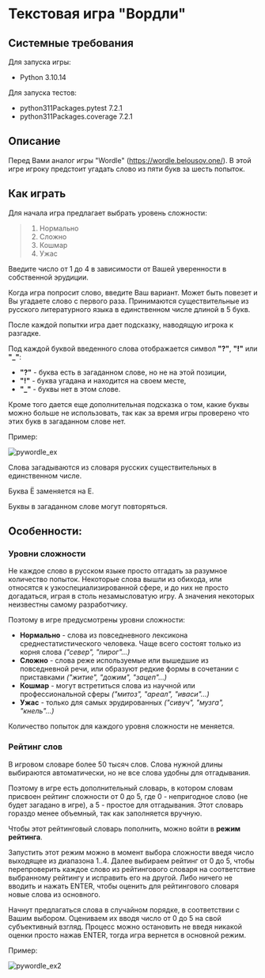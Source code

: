 # Текстовая игра "Вордли"

## Системные требования

Для запуска игры:
- Python 3.10.14

Для запуска тестов:
- python311Packages.pytest 7.2.1
- python311Packages.coverage 7.2.1

## Описание


Перед Вами аналог игры "Wordle" (https://wordle.belousov.one/).
В этой игре игроку предстоит угадать слово из пяти букв за шесть попыток.

## Как играть

Для начала игра предлагает выбрать уровень сложности:

>1. Нормально
>2. Сложно
>3. Кошмар
>4. Ужас


Введите число от 1 до 4 в зависимости от Вашей уверенности в собственной эрудиции.


Когда игра попросит слово, введите Ваш вариант. Может быть повезет и Вы угадаете слово с первого раза. Принимаются существительные из русского литературного языка в единственном числе длиной в 5 букв.


После каждой попытки игра дает подсказку, наводящую игрока к разгадке.

Под каждой буквой введенного слова отображается символ __"?"__, __"!"__ или __"_"__:
- __"?"__ - буква есть в загаданном слове, но не на этой позиции,
- __"!"__ - буква угадана и находится на своем месте,
- __"_"__ - буквы нет в этом слове.

Кроме того дается еще дополнительная подсказка о том, какие буквы можно больше не использовать, так как за время игры проверено что этих букв в загаданном слове нет.

Пример:

![pywordle_ex](https://github.com/PyDevIll/pyWordle/assets/169006885/e477f0a9-0b2b-46a6-9f34-525676ef656f)

Слова загадываются из словаря русских существительных в единственном числе.

Буква Ё заменяется на Е.

Буквы в загаданном слове могут повторяться.



## Особенности:

### Уровни сложности

Не каждое слово в русском языке просто отгадать за разумное количество попыток. Некоторые слова вышли из обихода, или относятся к узкоспециализированной сфере, и до них не просто догадаться, играя в столь незамысловатую игру. А значения некоторых неизвестны самому разработчику.

Поэтому в игре предусмотрены уровни сложности:
 - __Нормально__ - слова из повседневного лексикона среднестатистического человека. Чаще всего состоят только из корня слова _("север", "пирог"...)_
 - __Сложно__ - слова реже используемые или вышедшие из повседневной речи, или образуют редкие формы в сочетании с приставками _("житие", "дожим", "зацеп"...)_
 - __Кошмар__ - могут встретиться слова из научной или профессиональной сферы _("митоз", "ареал", "иваси"...)_
 - __Ужас__ - только для самых эрудированных _("сивуч", "музга", "кнель"...)_

Количество попыток для каждого уровня сложности не меняется.

### Рейтинг слов

В игровом словаре более 50 тысяч слов. Слова нужной длины выбираются автоматически, но не все слова удобны для отгадывания.

Поэтому в игре есть дополнительный словарь, в котором словам присвоен рейтинг сложности от 0 до 5, где 0 - непригодное слово (не будет загадано в игре), а 5 - простое для отгадывания.
Этот словарь гораздо менее объемный, так как заполняется вручную.

Чтобы этот рейтинговый словарь пополнить, можно войти в __режим рейтинга__.

Запустить этот режим можно в момент выбора сложности введя число выходящее из диапазона 1..4. Далее выбираем рейтинг от 0 до 5, чтобы перепроверить каждое слово из рейтингового словаря на соответствие выбранному рейтингу и исправить его на другой.
Либо ничего не вводить и нажать ENTER, чтобы оценить для рейтингового словаря новые слова из основного.

Начнут предлагаться слова в случайном порядке, в соответствии с Вашим выбором. Оцениваем их вводя число от 0 до 5 на свой субъективный взгляд. Процесс можно остановить не введя никакой оценки просто нажав ENTER, тогда игра вернется в основной режим.

Пример:

![pywordle_ex2](https://github.com/PyDevIll/pyWordle/assets/169006885/b203627b-f383-45ef-a4d0-1334664ffe52)



